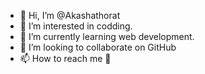 - 👋 Hi, I’m @Akashathorat
- 👀 I’m interested in codding.
- 🌱 I’m currently learning web development.
- 💞️ I’m looking to collaborate on GitHub
- 📫 How to reach me 💫

<!---
Akashathorat/Akashathorat is a ✨ special ✨ repository because its `README.md` (this file) appears on your GitHub profile.
You can click the Preview link to take a look at your changes.
--->
